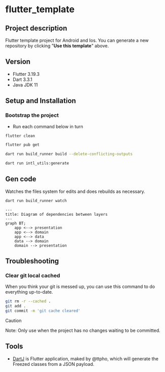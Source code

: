 # flutter_template

## Project description

Flutter template project for Android and Ios. You can generate a new repository by clicking
"**Use this template**" above.

## Version

- Flutter 3.19.3
- Dart 3.3.1
- Java JDK 11

## Setup and Installation

### Bootstrap the project

- Run each command below in turn

```bash
flutter clean
```

```bash
flutter pub get 
```

```bash
dart run build_runner build --delete-conflicting-outputs 
```

```bash
dart run intl_utils:generate
```

## Gen code

Watches the files system for edits and does rebuilds as necessary.

```bash
dart run build_runner watch
```

```mermaid
---
title: Diagram of dependencies between layers
---
graph BT;
    app <--> presentation
    app <--> domain
    app <--> data
    data --> domain
    domain --> presentation
```

## Troubleshooting

### Clear git local cached

When you think your git is messed up, you can use this command to do everything up-to-date.

```bash
git rm -r --cached . 
git add . 
git commit -m 'git cache cleared'
```

> [!CAUTION]
> Note: Only use when the project has no changes waiting to be committed.

## Tools

- [DartJ](https://dartj.web.app/) is Flutter application, maked by @ttpho, which will generate the
  Freezed classes from a JSON payload.

